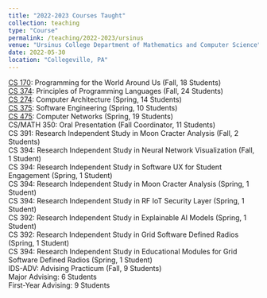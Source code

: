 ```yaml
---
title: "2022-2023 Courses Taught"
collection: teaching
type: "Course"
permalink: /teaching/2022-2023/ursinus
venue: "Ursinus College Department of Mathematics and Computer Science"
date: 2022-05-30
location: "Collegeville, PA"
---
```


[CS 170](/Ursinus-CS170-Fall2022): Programming for the World Around Us (Fall, 18 Students)  
[CS 374](/Ursinus-CS374-Fall2022): Principles of Programming Languages (Fall, 24 Students)  
[CS 274](/Ursinus-CS274-Spring2023): Computer Architecture (Spring, 14 Students)  
[CS 375](/Ursinus-CS375-Spring2023): Software Engineering (Spring, 10 Students)  
[CS 475](/Ursinus-CS475-Spring2023): Computer Networks (Spring, 19 Students)  
CS/MATH 350: Oral Presentation (Fall Coordinator, 11 Students)  
CS 391: Research Independent Study in Moon Cracter Analysis (Fall, 2 Students)  
CS 394: Research Independent Study in Neural Network Visualization (Fall, 1 Student)  
CS 394: Research Independent Study in Software UX for Student Engagement (Spring, 1 Student)  
CS 394: Research Independent Study in Moon Cracter Analysis (Spring, 1 Student)  
CS 394: Research Independent Study in RF IoT Security Layer (Spring, 1 Student)  
CS 392: Research Independent Study in Explainable AI Models (Spring, 1 Student)  
CS 392: Research Independent Study in Grid Software Defined Radios (Spring, 1 Student)  
CS 394: Research Independent Study in Educational Modules for Grid Software Defined Radios (Spring, 1 Student)  
IDS-ADV: Advising Practicum (Fall, 9 Students)   
Major Advising: 6 Students  
First-Year Advising: 9 Students  
